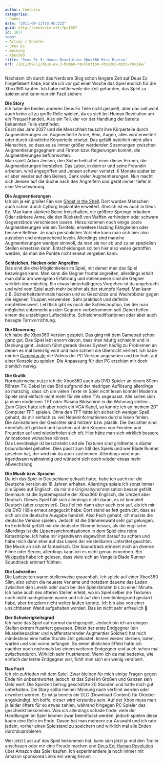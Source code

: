 ```yaml
---
author: Centurio
categories:
- Games
date: "2011-09-11T18:48:22Z"
guid: http://centurio.net/?p=1657
id: 1657
tags:
- Action / Shooter
- Deus Ex
- meinung
- Xbox360
title: 'Deus Ex 3: Human Revolution Xbox360 Mini-Review'
url: /2011/09/11/deus-ex-3-human-revolution-xbox360-mini-review/
---
```

Nachdem ich durch das Nerdcore Blog schon längere Zeit auf Deus Ex hingefiebert habe, konnte ich vor gut einer Woche das Spiel endlich für die Xbox360 kaufen. Ich habe mittlerweile die Zeit gefunden, das Spiel zu spielen und kann nun ein Fazit ziehen:

**Die Story**  
Ich habe die beiden anderen Deus Ex Teile nicht gespielt, aber das soll wohl auch keine all zu große Rolle spielen, da es sich bei Human Revolution um ein Prequel handelt. Also ein Teil, der vor der Handlung der bereits bekannten Teile stattfindet.  
Es ist das Jahr 2027 und die Menschheit tauscht ihre Körperteile durch Augmentierungen an. Augmentierte Arme, Bein, Augen, alles wird erweitert oder durch künstliche Körperteile ersetzt. Das gefällt natürlich nicht allen Menschen, so dass es zu immer größer werdenden Spannungen zwischen Augmentierungsgegnern und Firmen bzw. Regierungen kommt, die Augmentierungen beführworten.  
Man spielt Adam Jensen, den Sicherheitschef einer dieser Firmen, die Augmentierungen herstellen. Das Labor, in dem er und seine Freundin arbeiten, wird angegriffen und Jensen schwer verletzt. 6 Monate später ist er aber wieder auf den Beinen, Dank vieler Augmentierungen. Nun macht sich Jensen auf die Suche nach den Angreifern und gerät immer tiefer in eine Verschwörung.

<!--more-->

**Die Augmentierungen**  
Ich bin ja ein großer Fan von [Ghost in the Shell](http://de.wikipedia.org/wiki/Ghost_in_the_Shell). Dort wurden Menschen auch schon durch Cyborg Implantate erweitert. Ähnlich ist es auch in Deus Ex. Man kann stärkere Beine freischalten, die größere Sprünge erlauben. Oder stärkere Arme, die den Rückstoß von Waffen verhindern oder schwere Gegenstände verschieben lassen. Hinzu kommen noch einige coole Augmentierungen wie ein Tarnfeld, erweitere Hacking Fähigkeiten oder bessere Reflexe. Je nach persönlicher Vorliebe kann man sich hier also austoben und entsprechend leveln. Allerdings sind manche Augmentierungen weniger sinnvoll, da man sie nur ab und zu an speziellen Stellen einsetzen kann. Entscheidungen sollten hier also weise getroffen werden, da man die Punkte nicht erneut vergeben kann.

**Schleichen, Hacken oder Angreifen**  
Das sind die drei Möglichkeiten im Spiel, mit denen man das Spiel bezwingen kann. Man kann die Gegner frontal angreifen, allerdings erhält man dafür am wenigsten Erfahrung und stellenweise sind die Gegner wirklich übermächtig. Ein etwas hinterhältigeres Vorgehen ist da angebracht und wird vom Spiel auch mehr belohnt als der stumpfe Kampf. Man kann z.B. Sicherheitsterminals hacken und so Geschütze und Wachroboter gegen die eigenen Truppen verwenden. Sehr praktisch und definitiv empfehlenswert. Letztlich gibt es noch die Schleichoption, bei der man möglichst unbemerkt an den Gegnern vorbeikommen soll. Dabei helfen einem die unzähligen Luftschächte, Schleichmodifikationen oder aber auch besagte Tarnvorrichtung.

**Die Steuerung**  
Ich habe die Xbox360 Version gespielt. Das ging mit dem Gamepad schon ganz gut. Das Spiel lebt enorm davon, dass man häufig schleicht und in Deckung geht. Jedoch führt gerade dieses System häufig zu Problemen an denen es mal brenzlig wird und man schnell die Übersicht verliert. Ich habe mir bei [Gamestar.de](http://www.gamestar.de/spiele/deus-ex-human-revolution/test/deus_ex_human_revolution,44538,2560406,3.html) die Videos der PC Version angesehen und bin froh, auf einer Konsole zu spielen. Die Anpassung für den PC erschien mir doch ziemlich nervig.

**Die Grafik**  
Normalerweise nutze ich die Xbox360 auch als DVD Spieler an einem 80cm Röhren TV. Dabei ist das Bild aufgrund der niedrigen Auflösung allerdings so matschig, dass ich die vielen Texte im Spiel nicht lesen konnte! Moderne Spiele sind einfach nicht mehr für die alten TVs angepasst. Alle sollen sich ja einen modernen TFT oder Plasma Bildschirm in die Wohnung stellen&#8230; Zum Glück hatte ich aber noch ein VGA Kabel, so konnte ich an meinem 20&#8243; Computer TFT spielen. Ohne den TFT hätte ich sicherlich weniger Spaß gehabt, da mir einfach zu viel Nebeninformationen durchs lesen fehlen.  
Die Animationen der Gesichter sind hölzern bzw. plastik. Die Gesichter sind ebenfalls oft geklont und tauchen auf den Körpern von Feinden und Freunden auf und wiederholen sich oft. Hier hätte man sich wirklich bessere Animationen wünschen können.  
Das Leveldesign ist beschränkt und die Texturen sind größtenteils düster braun/dunkel gehalten. Dies passt zum Stil des Spiels und wer Blade Runner gesehen hat, der wird mir da auch zustimmen. Allerdings wird man irgendwann wahnsinnig und wünscht sich doch wieder etwas mehr Abwechslung

**Die Musik bzw. Sprache**  
Da ich das Spiel in Deutschland gekauft hatte, habe ich auch nur die Deutsche Version ab 18 Jahren erhalten. Allerdings spiele ich sonst immer alle Spiele auf Englisch, da mir die Originalsynchronisation besser gefällt. Demnach ist die Systemsprache der Xbox360 Englisch, die Uhrzeit aber Deutsch. Dieses Spiel hält sich allerdings nicht daran, es ist komplett Deutsch (aber unzensiert). Das fiel mir dann aber auch erst auf, als ich mir die DVD Hülle erneut angeguckt habe: Dort stand es fett gedruckt, dass es sich um die deutsche Ausgabe handelt. Also Pech gehabt, ich musste die deutsche Version spielen. Jedoch ist die Stimmenwahl sehr gut gelungen. Im Endeffekt gefällt mir die deutsche Stimme besser, als die englische. Allerdings ist die Lippensynchronisationen in dem Spiel eine reine Katastrophe. Ich habe mir irgendwann abgewöhnt darauf zu achten und habe mich dann eher auf das Lesen der einstellbaren Untertitel geachtet.  
Die Musik an sich ist fantastisch. Der Soundtrack erinnert mich an diverse Filme oder Serien, allerdings kann ich es nicht genau einordnen. Bei [Wikipedia](http://de.wikipedia.org/wiki/Deus_Ex:_Human_Revolution#Soundtrack) habe ich gelesen, dass viele sich an Vangelis Blade Runner Soundtrack erinnert fühlten.

**Die Ladezeiten**  
Die Ladezeiten waren stellenweise grauenhaft. Ich spiele auf einer Xbox360 Slim, also schon die neueste Variante und trotzdem dauerte das Laden zwischen den Leveln oder auch bei den Spielständen bis zu einer Minute. Ich habe auch des öfteren Stellen erlebt, wo im Spiel selber die Texturen noch nicht nachgeladen waren und ich auf den Levelhintergrund gestarrt habe, aber trotzdem nicht weiter laufen konnte. Ich bin also von einer unsichtbaren Wand aufgehalten worden. Das ist nicht sehr erfreulich 🙁

**Der Schwierigkeitsgrad**  
Ich habe das Spiel auf normal durchgespielt. Jedoch bin ich an einigen Stellen extrem frustriert gewesen. Direkt der erste Endgegner (ein Muskelbepackter und waffenstarrender Augmentier Söldner) hat mich mindestens eine halbe Stunde Zeit gekostet. Immer wieder sterben, laden, warten und von vorne anfangen. So einen ähnlichen Effekt hatte ich nachher noch mehrmals bei einem weiteren Endgegner und auch schon mal zwischendurch. Wirklich sehr frustrierend. Wenn ich da mal bedenke, wie einfach der letzte Endgegner war, fühlt man sich ein wenig veralbert.

**Das Fazit**  
Ich bin zufrieden mit dem Spiel. Zwar bleiben für mich einige Fragen gegen Ende hin unbeantwortet, jedoch ist das Spiel im Großen und Ganzen sein Geld wert. Die Spielzeit betrug geschätzte 20 Stunden und hatte mich gut unterhalten. Die Story sollte meiner Meinung nach verfilmt werden oder erweitert werden. Es ist ja bereits ein DLC (Download Content) für Oktober angekündigt. Ich hoffe, dieser wird kostenlos sein. Auf der Xbox muss man ja leider öfters für so etwas zahlen, während hingegen PC Spieler das geschenkt bekommen. Was ich allerdings schade finde: viele der Handlungen im Spiel können zwar beeinflusst werden, jedoch spielen diese kaum eine Rolle im Ende. Davon hat man mehrere zur Auswahl und ich rate jedem, vorher einen Spielstand zu speichern und wirklich mal alle Enden durchzuprobieren.

Wer jetzt Lust auf das Spiel bekommen hat, kann sich jetzt ja mal den Trailer anschauen oder mir eine Freude machen und [Deus Ex: Human Revolution](http://www.amazon.de/gp/product/B004R1PWBA) über Amazon das Spiel kaufen. Ich experimentiere ja noch immer mit Amazon sponsored Links ein wenig herum.